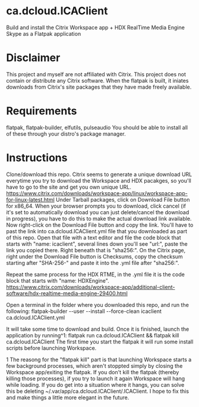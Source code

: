 # ca.dcloud.ICAClient
Build and install the Citrix Workspace app + HDX RealTime Media Engine Skype as a Flatpak application

# Disclaimer
This project and myself are not affiliated with Citrix. This project does not contain or distribute any Citrix software. When the flatpak is built, it iniates downloads from Citrix's site packages that they have made freely available.

# Requirements
flatpak, flatpak-builder, elfutils, pulseaudio
You should be able to install all of these through your distro's package manager.

# Instructions
Clone/download this repo. Citrix seems to generate a unique download URL everytime you try to download the Workspace and HDX pacakges, so you'll have to go to the site and get you own unique URL.
https://www.citrix.com/downloads/workspace-app/linux/workspace-app-for-linux-latest.html
Under Tarball packages, click on Download File button for x86_64. When your browser prompts you to download, click cancel (if it's set to automatically download you can just delete/cancel the download in progress), you have to do this to make the actual download link available. Now right-click on the Download File button and copy the link. You'll have to past the link into ca.dcloud.ICAClient.yml file that you downloaded as part of this repo. Open that file with a text editor and file the code block that starts with "name: icaclient", several lines down you'll see "url:", paste the link you copied there. Right beneath that is "sha256:". On the Citrix page, right under the Download File button is Checksums, copy the checksum starting after "SHA-256-" and paste it into the .yml file after "sha256:".

Repeat the same process for the HDX RTME, in the .yml file it is the code block that starts with "name: HDXEngine".
https://www.citrix.com/downloads/workspace-app/additional-client-software/hdx-realtime-media-engine-29400.html

Open a terminal in the folder where you downloaded this repo, and run the following:
flatpak-builder --user --install --force-clean icaclient ca.dcloud.ICAClient.yml

It will take some time to download and build. Once it is finished, launch the application by running^1:
flatpak run ca.dcloud.ICAClient && flatpak kill ca.dcloud.ICAClient
The first time you start the flatpak it will run some install scripts before launching Workspace.



1 The reasong for the "flatpak kill" part is that launching Workspace starts a few background processes, which aren't stoppted simply by closing the Workspace app/exiting the flatpak. If you don't kill the flatpak (thereby killing those processes), if you try to launch it again Workspace will hang while loading. If you do get into a situation where it hangs, you can solve this be deleting ~/.var/app/ca.dcloud.ICAClient/.ICAClient. I hope to fix this and make things a little more elegant in the future.
